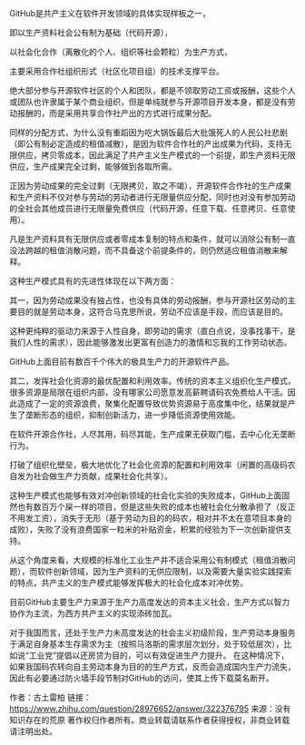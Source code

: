 GitHub是共产主义在软件开发领域的具体实现样板之一，

即以生产资料社会公有制为基础（代码开源），

以社会化合作（离散化的个人、组织等社会颗粒）为生产方式，

主要采用合作社组织形式（社区化项目组）的技术支撑平台。

绝大部分参与开源软件社区的个人和团队，都是不领取劳动工资或报酬，这些个人或团队也许隶属于某个商业组织，但是单纯就参与开源项目开发本身，都是没有劳动报酬的，而是采用共享合作社产出的方式进行成果分配。


同样的分配方式，为什么没有重蹈因为吃大锅饭最后大批饿死人的人民公社悲剧（即公有制必定造成的租值减散），是因为软件合作社的产出成果为代码，支持无限供应，拷贝零成本，因此满足了共产主义生产模式的一个前提，即生产资料无限供应，生产成果完全过剩，能够做到各取所需。

正因为劳动成果的完全过剩（无限拷贝，取之不竭），开源软件合作社的生产成果和生产资料不仅对参与劳动的劳动者进行无限量供应分配，同时也对没有参加劳动的全社会其他成员进行无限量免费供应（代码开源，任意下载、任意拷贝、任意使用）。

凡是生产资料具有无限供应或者零成本复制的特点和条件，就可以消除公有制一直没法跨越的租值消散问题，而不具备这个前提条件的，则仍然适应租值消散来解释。


这种生产模式具有的先进性体现在以下两方面：

其一，因为劳动成果没有独占性，也没有具体的劳动报酬，参与开源社区劳动的主要目的就是劳动本身，这符合马克思所说，劳动不应该是手段，而应该是目的。

这种更纯粹的驱动力来源于人性自身，即劳动的需求（直白点说，没事找事干，是我们人性的需求），因此能够激发出更富有创造力的激情和忘我的工作劳动状态。

GitHub上面目前有数百千个伟大的极具生产力的开源软件产品。

其二，发挥社会化资源的最优配置和利用效率。传统的资本主义组织化生产模式，很多资源是局限在组织内部，没有哪家公司愿意发高薪聘请码农免费给人干活。因此造成了一定的资源浪费，聚集化配置导致优势资源易于高度集中化，结果就是产生了垄断形态的组织，抑制创新活力，进一步降低资源使用效能。

在软件开源合作社，人尽其用，码尽其能，生产成果无获取门槛，去中心化无垄断行为。

打破了组织化壁垒，极大地优化了社会化资源的配置和利用效率（闲置的高级码农自发为社会做生产力贡献，成果社会化共享）。

这种生产模式也能够有效对冲创新领域的社会化实验的失败成本，GitHub上面固然也有数百万个屎一样的项目，但是这些失败的成本也被社会化分散承担了（反正不用发工资），消失于无形（基于劳动为目的的码农，相对并不太在意项目本身的成败），失败了没有浪费国家一粒米的补贴资金，积累的经验为下一次创新提供支持。

从这个角度来看，大规模的标准化工业生产并不适合采用公有制模式（租值消散问题），而软件创新领域，因为生产资料的无供应限制，以及需要大量实验实践探索的特点，共产主义的生产模式能够发挥极大的社会化成本对冲优势。


目前GitHub主要生产力来源于生产力高度发达的资本主义社会，生产方式以智力协作为主流，为西方共产主义的实现添砖加瓦。

对于我国而言，还处于生产力未高度发达的社会主义初级阶段，生产劳动本身服务于满足自身基本生存需求为主（按照马洛斯的需求层次划分，处于较低层次），比如说“工业党”提倡以还房贷为目的，可以有效促进生产力提升。
在这种情况下，如果我国码农转向自主劳动本身为目的的生产方式，反而会造成国内生产力流失，因此有必要通过防火墙手段节制对GitHub的访问，使其上传下载莫名断开。


作者：古土雷柏
链接：https://www.zhihu.com/question/28976652/answer/322376795
来源：没有知识存在的荒原
著作权归作者所有。商业转载请联系作者获得授权，非商业转载请注明出处。
